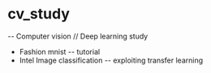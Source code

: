 # cv_study
-- Computer vision // Deep learning study
* Fashion mnist -- tutorial
* Intel Image classification -- exploiting transfer learning
